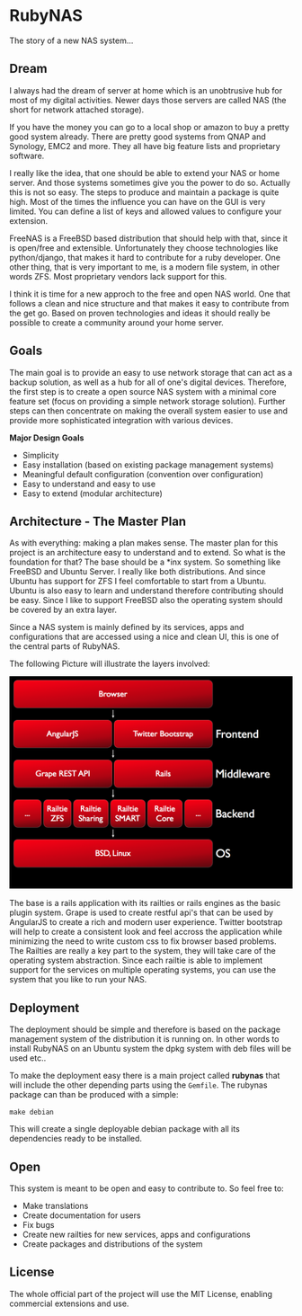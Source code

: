 # RubyNAS

The story of a new NAS system...

## Dream

I always had the dream of server at home which is an unobtrusive hub for most of my digital activities. Newer days those servers are called NAS (the short for network attached storage).

If you have the money you can go to a local shop or amazon to buy a pretty good system already. There are pretty good systems from QNAP and Synology, EMC2 and more. They all have big feature lists and proprietary software.

I really like the idea, that one should be able to extend your NAS or home server. And those systems sometimes give you the power to do so. Actually this is not so easy. The steps to produce and maintain a package is quite high. Most of the times the influence you can have on the GUI is very limited. You can define a list of keys and allowed values to configure your extension.

FreeNAS is a FreeBSD based distribution that should help with that, since it is open/free and extensible. Unfortunately they choose technologies like python/django, that makes it hard to contribute for a ruby developer. One other thing, that is very important to me, is a modern file system, in other words ZFS. Most proprietary vendors lack support for this.

I think it is time for a new approch to the free and open NAS world. One that follows a clean and nice structure and that makes it easy to contribute from the get go. Based on proven technologies and ideas it should really be possible to create a community around your home server.

## Goals

The main goal is to provide an easy to use network storage that can act as a backup solution, as well as a hub for all of one's digital devices. Therefore, the first step is to create a open source NAS system with a minimal core feature set (focus on providing a simple network storage solution). Further steps can then concentrate on making the overall system easier to use and provide more sophisticated integration with various devices.

**Major Design Goals**

* Simplicity
* Easy installation (based on existing package management systems)
* Meaningful default configuration (convention over configuration)
* Easy to understand and easy to use
* Easy to extend (modular architecture)

## Architecture - The Master Plan

As with everything: making a plan makes sense. The master plan for this project is an architecture easy to understand and to extend. So what is the foundation for that? The base should be a *inx system. So something like FreeBSD and Ubuntu Server. I really like both distributions. And since Ubuntu has support for ZFS I feel comfortable to start from a Ubuntu. Ubuntu is also easy to learn and understand therefore contributing should be easy. Since I like to support FreeBSD also the operating system should be covered by an extra layer.

Since a NAS system is mainly defined by its services, apps and configurations that are accessed using a nice and clean UI, this is one of the central parts of RubyNAS.

The following Picture will illustrate the layers involved:

![alt text](resources/architecture.001.png "Layers")

The base is a rails application with its railties or rails engines as the basic plugin system. Grape is used to create restful api's that can be used by AngularJS to create a rich and modern user experience. Twitter bootstrap will help to create a consistent look and feel accross the application while minimizing the need to write custom css to fix browser based problems. The Railties are really a key part to the system, they will take care of the operating system abstraction. Since each railtie is able to implement support for the services on multiple operating systems, you can use the system that you like to run your NAS.

## Deployment

The deployment should be simple and therefore is based on the package management system of the distribution it is running on. In other words to install RubyNAS on an Ubuntu system the dpkg system with deb files will be used etc..

To make the deployment easy there is a main project called **rubynas** that will include the other depending parts using the `Gemfile`. The rubynas package can than be produced with a simple:

	make debian

This will create a single deployable debian package with all its dependencies ready to be installed.

## Open 

This system is meant to be open and easy to contribute to. So feel free to:

* Make translations
* Create documentation for users
* Fix bugs
* Create new railties for new services, apps and configurations
* Create packages and distributions of the system

## License

The whole official part of the project will use the MIT License, enabling commercial extensions and use.

